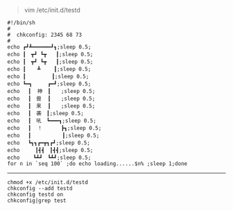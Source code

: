 


>vim /etc/init.d/testd

    #!/bin/sh
    #
    #  chkconfig: 2345 68 73
    #  
    echo ┏┛┻━━━━━━┛┓;sleep 0.5;
    echo ┃　┳┛ ┗┳   ┃;sleep 0.5;
    echo ┃　┳┛ ┗┳   ┃;sleep 0.5;
    echo ┃　  ┻　 　┃;sleep 0.5;
    echo ┃　　　　　┃;sleep 0.5;
    echo ┗━┓　　　┏━┛;sleep 0.5;
    echo 　┃  神　┃　　;sleep 0.5;
    echo 　┃　兽  ┃　　;sleep 0.5;
    echo 　┃　来  ┃　　;sleep 0.5;
    echo 　┃　袭　┃;sleep 0.5;
    echo 　┃　吼　┗━━━┓;sleep 0.5;
    echo 　┃  ！      ┣┓;sleep 0.5;
    echo 　┃          ┃;sleep 0.5;
    echo 　┗┓┓┏━┳┓┏┛;sleep 0.5;
    echo     ┃┫┫　┃┫┫;sleep 0.5;
    echo 　　┗┻┛　┗┻┛;sleep 0.5;
    for n in `seq 100` ;do echo loading......$n% ;sleep 1;done

----
    chmod +x /etc/init.d/testd
    chkconfig --add testd
    chkconfig testd on
    chkconfig|grep test